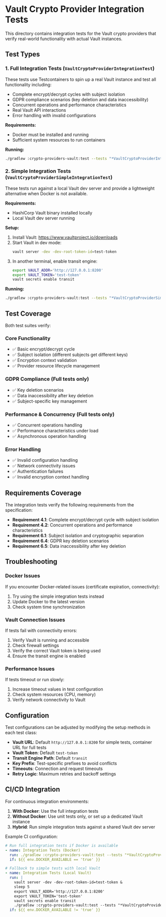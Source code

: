 # Vault Crypto Provider Integration Tests

This directory contains integration tests for the Vault crypto providers that verify real-world functionality with actual Vault instances.

## Test Types

### 1. Full Integration Tests (`VaultCryptoProviderIntegrationTest`)

These tests use Testcontainers to spin up a real Vault instance and test all functionality including:
- Complete encrypt/decrypt cycles with subject isolation
- GDPR compliance scenarios (key deletion and data inaccessibility)
- Concurrent operations and performance characteristics
- Real Vault API interactions
- Error handling with invalid configurations

**Requirements:**
- Docker must be installed and running
- Sufficient system resources to run containers

**Running:**
```bash
./gradlew :crypto-providers-vault:test --tests "*VaultCryptoProviderIntegrationTest*"
```

### 2. Simple Integration Tests (`VaultCryptoProviderSimpleIntegrationTest`)

These tests run against a local Vault dev server and provide a lightweight alternative when Docker is not available.

**Requirements:**
- HashiCorp Vault binary installed locally
- Local Vault dev server running

**Setup:**
1. Install Vault: https://www.vaultproject.io/downloads
2. Start Vault in dev mode:
   ```bash
   vault server -dev -dev-root-token-id=test-token
   ```
3. In another terminal, enable transit engine:
   ```bash
   export VAULT_ADDR='http://127.0.0.1:8200'
   export VAULT_TOKEN='test-token'
   vault secrets enable transit
   ```

**Running:**
```bash
./gradlew :crypto-providers-vault:test --tests "*VaultCryptoProviderSimpleIntegrationTest*" -Dvault.integration.enabled=true
```

## Test Coverage

Both test suites verify:

### Core Functionality
- ✅ Basic encrypt/decrypt cycle
- ✅ Subject isolation (different subjects get different keys)
- ✅ Encryption context validation
- ✅ Provider resource lifecycle management

### GDPR Compliance (Full tests only)
- ✅ Key deletion scenarios
- ✅ Data inaccessibility after key deletion
- ✅ Subject-specific key management

### Performance & Concurrency (Full tests only)
- ✅ Concurrent operations handling
- ✅ Performance characteristics under load
- ✅ Asynchronous operation handling

### Error Handling
- ✅ Invalid configuration handling
- ✅ Network connectivity issues
- ✅ Authentication failures
- ✅ Invalid encryption context handling

## Requirements Coverage

The integration tests verify the following requirements from the specification:

- **Requirement 4.1**: Complete encrypt/decrypt cycle with subject isolation
- **Requirement 4.2**: Concurrent operations and performance characteristics  
- **Requirement 6.1**: Subject isolation and cryptographic separation
- **Requirement 6.4**: GDPR key deletion scenarios
- **Requirement 6.5**: Data inaccessibility after key deletion

## Troubleshooting

### Docker Issues
If you encounter Docker-related issues (certificate expiration, connectivity):
1. Try using the simple integration tests instead
2. Update Docker to the latest version
3. Check system time synchronization

### Vault Connection Issues
If tests fail with connectivity errors:
1. Verify Vault is running and accessible
2. Check firewall settings
3. Verify the correct Vault token is being used
4. Ensure the transit engine is enabled

### Performance Issues
If tests timeout or run slowly:
1. Increase timeout values in test configuration
2. Check system resources (CPU, memory)
3. Verify network connectivity to Vault

## Configuration

Test configurations can be adjusted by modifying the setup methods in each test class:

- **Vault URL**: Default `http://127.0.0.1:8200` for simple tests, container URL for full tests
- **Vault Token**: Default `test-token`
- **Transit Engine Path**: Default `transit`
- **Key Prefix**: Test-specific prefixes to avoid conflicts
- **Timeouts**: Connection and request timeouts
- **Retry Logic**: Maximum retries and backoff settings

## CI/CD Integration

For continuous integration environments:

1. **With Docker**: Use the full integration tests
2. **Without Docker**: Use unit tests only, or set up a dedicated Vault instance
3. **Hybrid**: Run simple integration tests against a shared Vault dev server

Example CI configuration:
```yaml
# Run full integration tests if Docker is available
- name: Integration Tests (Docker)
  run: ./gradlew :crypto-providers-vault:test --tests "*VaultCryptoProviderIntegrationTest*"
  if: ${{ env.DOCKER_AVAILABLE == 'true' }}

# Fallback to simple tests with local Vault
- name: Integration Tests (Local Vault)
  run: |
    vault server -dev -dev-root-token-id=test-token &
    sleep 5
    export VAULT_ADDR='http://127.0.0.1:8200'
    export VAULT_TOKEN='test-token'
    vault secrets enable transit
    ./gradlew :crypto-providers-vault:test --tests "*VaultCryptoProviderSimpleIntegrationTest*" -Dvault.integration.enabled=true
  if: ${{ env.DOCKER_AVAILABLE != 'true' }}
```